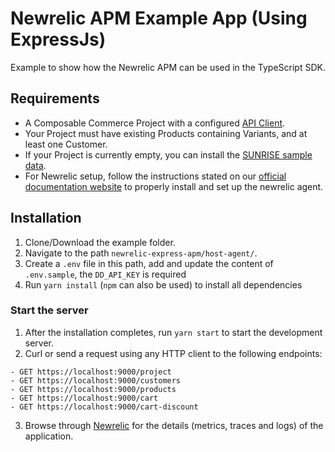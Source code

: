 # Newrelic APM Example App (Using ExpressJs)

Example to show how the Newrelic APM can be used in the TypeScript SDK.

## Requirements

- A Composable Commerce Project with a configured [API Client](https://docs.commercetools.com/sdk/js-sdk-getting-started).
- Your Project must have existing Products containing Variants, and at least one Customer.
- If your Project is currently empty, you can install the [SUNRISE sample data](https://github.com/commercetools/commercetools-sunrise-data).
- For Newrelic setup, follow the instructions stated on our [official documentation website](https://docs.commercetools.com/sdk/observability/newrelic#typescript-sdk) to properly install and set up the newrelic agent.

## Installation

1. Clone/Download the example folder.
2. Navigate to the path `newrelic-express-apm/host-agent/`.
3. Create a `.env` file in this path, add and update the content of `.env.sample`, the `DD_API_KEY` is required
4. Run `yarn install` (`npm` can also be used) to install all dependencies

### Start the server

1. After the installation completes, run `yarn start` to start the development server.
2. Curl or send a request using any HTTP client to the following endpoints:

```
- GET https://localhost:9000/project
- GET https://localhost:9000/customers
- GET https://localhost:9000/products
- GET https://localhost:9000/cart
- GET https://localhost:9000/cart-discount
```

3. Browse through [Newrelic](https://one.newrelic.com/) for the details (metrics, traces and logs) of the application.
